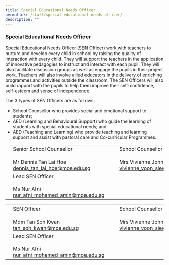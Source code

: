 ```yaml
---
title: Special Educational Needs Officer
permalink: /staff/special-educational-needs-officer/
description: ""
---
```

### Special Educational Needs Officer

Special Educational Needs Officer (SEN Officer) work with teachers to nurture and develop every child in school by raising the quality of interaction with every child. They will support the teachers in the application of innovative pedagogies to instruct and interact with each pupil. They will also facilitate discussion groups as well as engage the pupils in their project work. Teachers will also involve allied educators in the delivery of enriching programmes and activities outside the classroom. The SEN Officers will also build rapport with the pupils to help them improve their self-confidence, self-esteem and sense of independence.

The 3 types of SEN Officers are as follows:

*   School Counsellor who provides social and emotional support to students;
*   AED (Learning and Behavioural Support) who guide the learning of students with special educational needs; and
*   AED (Teaching and Learning) who provide teaching and learning support and assist with pastoral care and Co-curricular Programmes.

|  	|  	|  	|  	|  	|
|---	|---	|---	|---	|---	|
| 	| Senior School Counsellor<br><br>Mr Dennis Tan Lai Hoe<br>dennis_tan_lai_hoe@moe.edu.sg 	|  	| 	| School Counsellor<br><br>Mrs Vivienne John<br>vivienne_voon_siew_ken@moe.edu.sg 	|
| 	|Lead SEN Officer<br><br>Ms Nur Afni<br>nur_afni_mohamed_amin@moe.edu.sg 	|   	| 	| 	|


|  	|  	|  	|  	|  	|
|---	|---	|---	|---	|---	|
| 	|  SEN Officer<br><br>Mdm Tan Soh Kwan<br>tan_soh_kwan@moe.edu.sg	|  	| 	| School Counsellor<br><br>Mrs Vivienne John<br>vivienne_voon_siew_ken@moe.edu.sg 	|
| 	|Lead SEN Officer<br><br>Ms Nur Afni<br>nur_afni_mohamed_amin@moe.edu.sg 	|   	| 	| 	|
